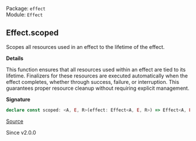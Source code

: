 Package: `effect`<br />
Module: `Effect`<br />

## Effect.scoped

Scopes all resources used in an effect to the lifetime of the effect.

**Details**

This function ensures that all resources used within an effect are tied to
its lifetime. Finalizers for these resources are executed automatically when
the effect completes, whether through success, failure, or interruption. This
guarantees proper resource cleanup without requiring explicit management.

**Signature**

```ts
declare const scoped: <A, E, R>(effect: Effect<A, E, R>) => Effect<A, E, Exclude<R, Scope.Scope>>
```

[Source](https://github.com/Effect-TS/effect/tree/main/packages/effect/src/Effect.ts#L6031)

Since v2.0.0